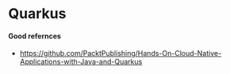 # Quarkus

#### Good refernces
  - https://github.com/PacktPublishing/Hands-On-Cloud-Native-Applications-with-Java-and-Quarkus
  
